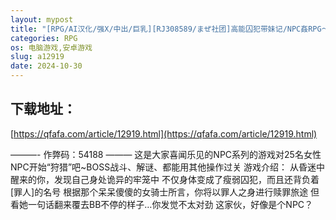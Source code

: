 ```yaml
---
layout: mypost
title: "[RPG/AI汉化/强X/中出/巨乳][RJ308589/まぜ社团]高能囚犯带妹记/NPC姦RPG～オセリアの罪人～[Ver1.0][PC+安卓/1.20G]"
categories: RPG
os: 电脑游戏,安卓游戏
slug: a12919
date: 2024-10-30
---
```


## 下载地址：

[https://qfafa.com/article/12919.html](https://qfafa.com/article/12919.html)

———-
作弊码：54188
———
这是大家喜闻乐见的NPC系列的游戏对25名女性NPC开始“狩猎”吧~BOSS战斗、解谜、都能用其他操作过关
游戏介绍：
从昏迷中醒来的你，发现自己身处诡异的牢笼中
不仅身体变成了瘦弱囚犯，而且还背负着\[罪人\]的名号
根据那个呆呆傻傻的女骑士所言，你将以罪人之身进行赎罪旅途
但看她一句话翻来覆去BB不停的样子…你发觉不太对劲
这家伙，好像是个NPC？